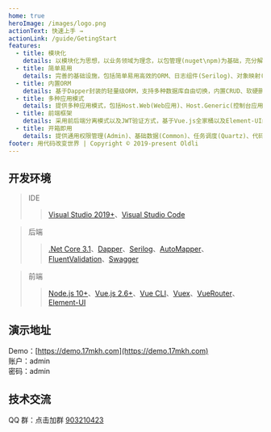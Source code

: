 ```yaml
---
home: true
heroImage: /images/logo.png
actionText: 快速上手 →
actionLink: /guide/GetingStart
features:
  - title: 模块化
    details: 以模块化为思想，以业务领域为理念，以包管理(nuget\npm)为基础，充分解耦业务功能，使业务最大化的得到复用，极大减少重复开发时间，结合在线代码生成器，让您“一天一模块，三天一系统”不再是梦想。
  - title: 简单易用
    details: 完善的基础设施，包括简单易用高效的ORM、日志组件(Serilog)、对象映射(AutoMapper)、Api文档(Swagger)、缓存(MemoryCachge/Redis)、强类型验证(FluentValidation)、消息队列(RabbitMQ)、任务调度(Quartz)等功能模块，用什么注入即可。
  - title: 内置ORM
    details: 基于Dapper封装的轻量级ORM，支持多种数据库自由切换，内置CRUD、软硬删除、Lamdba表达式查询、多表连接查询、分组查询、跨库连接查询、日期分库分表以及自定义分表策略，提供多个常用实体基类和对应功能，如自动设置创建人、创建日期、修改人、修改日期、删除人、删除日期等功能。
  - title: 多种应用模式
    details: 提供多种应用模式，包括Host.Web(Web应用)、Host.Generic(控制台应用)、Host.Electron(基于Electron的跨平台客户端应用)三种模式，三种模式共用同一套底层代码。
  - title: 前端框架
    details: 采用前后端分离模式以及JWT验证方式，基于Vue.js全家桶以及Element-UI组件库实现了一整套模块化的解决方案，封装了数十种组件，完善的权限管理功能以及灵活的可配置性
  - title: 开箱即用
    details: 提供通用权限管理(Admin)、基础数据(Common)、任务调度(Quartz)、代码生成(CodeGenerator)等模块，开箱即用，让您专注于自己的业务开发。
footer: 用代码改变世界 | Copyright © 2019-present Oldli
---
```


## 开发环境

> IDE
>
> > [Visual Studio 2019+](https://visualstudio.microsoft.com/zh-hans/downloads/)、[Visual Studio Code](https://code.visualstudio.com/)

> 后端
>
> > [.Net Core 3.1](https://dotnet.microsoft.com/download)、[Dapper](https://github.com/StackExchange/Dapper)、[Serilog](https://serilog.net/)、[AutoMapper](https://automapper.org/)、[FluentValidation](https://fluentvalidation.net)、[Swagger](https://github.com/domaindrivendev/Swashbuckle.AspNetCore)

> 前端
>
> > [Node.js 10+](https://nodejs.org/en/)、[Vue.js 2.6+](https://cn.vuejs.org/)、[Vue CLI](https://cli.vuejs.org/zh/guide/)、[Vuex](https://vuex.vuejs.org/zh/)、[VueRouter](https://router.vuejs.org/zh/)、[Element-UI](https://element.eleme.cn/#/zh-CN/component/installation)

## 演示地址

Demo：[https://demo.17mkh.com](https://demo.17mkh.com)  
账户：admin  
密码：admin

## 技术交流

QQ 群：点击加群 [903210423](http://shang.qq.com/wpa/qunwpa?idkey=cfc871fccc7173f17ac2c9d12c8a31a7549c260e6aefcb6a40fdcc4b423940b0)

<img style="width:300px;" :src="$withBase('/images/qq.jpg')" />
